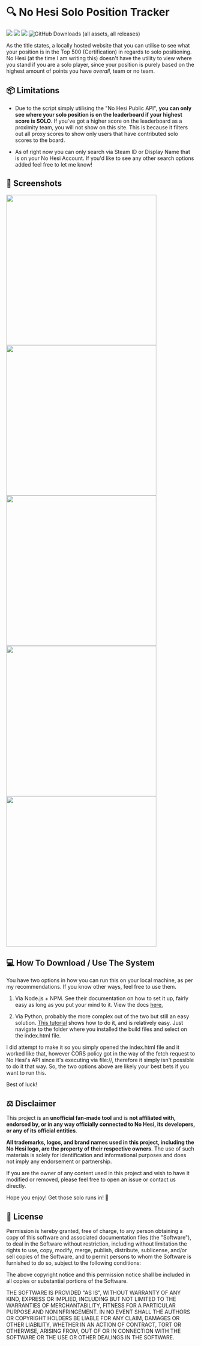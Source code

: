 # 🔍 No Hesi Solo Position Tracker
<img src="https://img.shields.io/badge/Svelte-4A4A55?style=for-the-badge&logo=svelte&logoColor=FF3E00" /> <img src="https://img.shields.io/badge/TypeScript-007ACC?style=for-the-badge&logo=typescript&logoColor=white" /> <img src="https://img.shields.io/badge/MIT-green?style=for-the-badge" /> <img alt="GitHub Downloads (all assets, all releases)" src="https://img.shields.io/github/downloads/NexxonOfficial/nohesi-solo-checker/total?style=for-the-badge">


As the title states, a locally hosted website that you can utilise to see what your position is in the Top 500 (Certification) in regards to solo positioning. No Hesi (at the time I am writing this) doesn't have the utility to view where you stand if you are a solo player, since your position is purely based on the highest amount of points you have *overall*, team or no team. 

## 📦 Limitations

- Due to the script simply utilising the "No Hesi Public API", **you can only see where your solo position is on the leaderboard if your highest score is SOLO**. If you've got a higher score on the leaderboard as a proximity team, you will not show on this site. This is because it filters out all proxy scores to show only users that have contributed solo scores to the board.

- As of right now you can only search via Steam ID or Display Name that is on your No Hesi Account. If you'd like to see any other search options added feel free to let me know!

## 🧾 Screenshots
<img src="https://i.imgur.com/2zxDin5.png" width=400> <img src="https://i.imgur.com/bbY4JZH.png" width=400> <img src="https://i.imgur.com/dqTxLXW.png" width=400> <img src="https://i.imgur.com/WvL75n8.png" width=400> <img src="https://i.imgur.com/Fisnb0C.png" width=400>

## 💻 How To Download / Use The System
You have two options in how you can run this on your local machine, as per my recommendations. If you know other ways, feel free to use them.

1) Via Node.js + NPM. See their documentation on how to set it up, fairly easy as long as you put your mind to it. View the docs [here.](https://www.npmjs.com/package/http-server)

2) Via Python, probably the more complex out of the two but still an easy solution. [This tutorial](https://www.digitalocean.com/community/tutorials/python-simplehttpserver-http-server) shows how to do it, and is relatively easy. Just navigate to the folder where you installed the build files and select on the index.html file.

I did attempt to make it so you simply opened the index.html file and it worked like that, however CORS policy got in the way of the fetch request to No Hesi's API since it's executing via file://, therefore it simply isn't possible to do it that way. So, the two options above are likely your best bets if you want to run this.

Best of luck!

## ⚖️ Disclaimer
This project is an **unofficial fan-made tool** and is **not affiliated with, endorsed by, or in any way officially connected to No Hesi, its developers, or any of its official entities**.

**All trademarks, logos, and brand names used in this project, including the No Hesi logo, are the property of their respective owners**. The use of such materials is solely for identification and informational purposes and does not imply any endorsement or partnership.

If you are the owner of any content used in this project and wish to have it modified or removed, please feel free to open an issue or contact us directly.

Hope you enjoy! Get those solo runs in! 💪

## 📃 License

Permission is hereby granted, free of charge, to any person obtaining a copy
of this software and associated documentation files (the "Software"), to deal
in the Software without restriction, including without limitation the rights
to use, copy, modify, merge, publish, distribute, sublicense, and/or sell
copies of the Software, and to permit persons to whom the Software is
furnished to do so, subject to the following conditions:

The above copyright notice and this permission notice shall be included in all
copies or substantial portions of the Software.

THE SOFTWARE IS PROVIDED "AS IS", WITHOUT WARRANTY OF ANY KIND, EXPRESS OR
IMPLIED, INCLUDING BUT NOT LIMITED TO THE WARRANTIES OF MERCHANTABILITY,
FITNESS FOR A PARTICULAR PURPOSE AND NONINFRINGEMENT. IN NO EVENT SHALL THE
AUTHORS OR COPYRIGHT HOLDERS BE LIABLE FOR ANY CLAIM, DAMAGES OR OTHER
LIABILITY, WHETHER IN AN ACTION OF CONTRACT, TORT OR OTHERWISE, ARISING FROM,
OUT OF OR IN CONNECTION WITH THE SOFTWARE OR THE USE OR OTHER DEALINGS IN THE
SOFTWARE.
